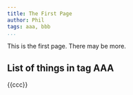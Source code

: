```yaml
---
title: The First Page
author: Phil
tags: aaa, bbb
...
```


This is the first page. There may be more.

## List of things in tag AAA

{{ccc}}

